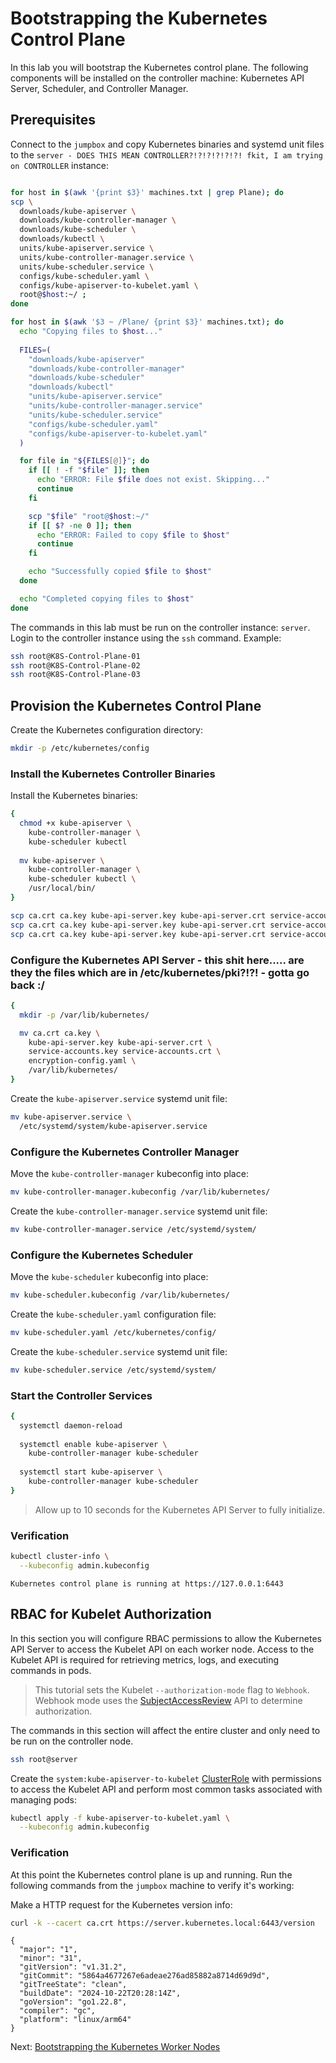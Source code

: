 # Bootstrapping the Kubernetes Control Plane

In this lab you will bootstrap the Kubernetes control plane. The following components will be installed on the controller machine: Kubernetes API Server, Scheduler, and Controller Manager.

## Prerequisites

Connect to the `jumpbox` and copy Kubernetes binaries and systemd unit files to the `server - DOES THIS MEAN CONTROLLER?!?!?!?!?!?! fkit, I am trying on CONTROLLER` instance:

```bash

for host in $(awk '{print $3}' machines.txt | grep Plane); do
scp \
  downloads/kube-apiserver \
  downloads/kube-controller-manager \
  downloads/kube-scheduler \
  downloads/kubectl \
  units/kube-apiserver.service \
  units/kube-controller-manager.service \
  units/kube-scheduler.service \
  configs/kube-scheduler.yaml \
  configs/kube-apiserver-to-kubelet.yaml \
  root@$host:~/ ;
done
```

```bash
for host in $(awk '$3 ~ /Plane/ {print $3}' machines.txt); do
  echo "Copying files to $host..."
  
  FILES=(
    "downloads/kube-apiserver"
    "downloads/kube-controller-manager"
    "downloads/kube-scheduler"
    "downloads/kubectl"
    "units/kube-apiserver.service"
    "units/kube-controller-manager.service"
    "units/kube-scheduler.service"
    "configs/kube-scheduler.yaml"
    "configs/kube-apiserver-to-kubelet.yaml"
  )

  for file in "${FILES[@]}"; do
    if [[ ! -f "$file" ]]; then
      echo "ERROR: File $file does not exist. Skipping..."
      continue
    fi

    scp "$file" "root@$host:~/"
    if [[ $? -ne 0 ]]; then
      echo "ERROR: Failed to copy $file to $host"
      continue
    fi

    echo "Successfully copied $file to $host"
  done

  echo "Completed copying files to $host"
done
```




The commands in this lab must be run on the controller instance: `server`. Login to the controller instance using the `ssh` command. Example:

```bash
ssh root@K8S-Control-Plane-01
ssh root@K8S-Control-Plane-02
ssh root@K8S-Control-Plane-03

```

## Provision the Kubernetes Control Plane

Create the Kubernetes configuration directory:

```bash
mkdir -p /etc/kubernetes/config
```

### Install the Kubernetes Controller Binaries

Install the Kubernetes binaries:

```bash
{
  chmod +x kube-apiserver \
    kube-controller-manager \
    kube-scheduler kubectl
    
  mv kube-apiserver \
    kube-controller-manager \
    kube-scheduler kubectl \
    /usr/local/bin/
}
```

```bash
scp ca.crt ca.key kube-api-server.key kube-api-server.crt service-accounts.key service-accounts.crt encryption-config.yaml K8S-Control-Plane-01-LXC:~
scp ca.crt ca.key kube-api-server.key kube-api-server.crt service-accounts.key service-accounts.crt encryption-config.yaml K8S-Control-Plane-02-LXC:~
scp ca.crt ca.key kube-api-server.key kube-api-server.crt service-accounts.key service-accounts.crt encryption-config.yaml K8S-Control-Plane-03-LXC:~
```



### Configure the Kubernetes API Server   - this shit here..... are they the files which are in /etc/kubernetes/pki?!?! - gotta go back :/ 

```bash
{
  mkdir -p /var/lib/kubernetes/

  mv ca.crt ca.key \
    kube-api-server.key kube-api-server.crt \
    service-accounts.key service-accounts.crt \
    encryption-config.yaml \
    /var/lib/kubernetes/
}
```

Create the `kube-apiserver.service` systemd unit file:

```bash
mv kube-apiserver.service \
  /etc/systemd/system/kube-apiserver.service
```

### Configure the Kubernetes Controller Manager

Move the `kube-controller-manager` kubeconfig into place:

```bash
mv kube-controller-manager.kubeconfig /var/lib/kubernetes/
```

Create the `kube-controller-manager.service` systemd unit file:

```bash
mv kube-controller-manager.service /etc/systemd/system/
```

### Configure the Kubernetes Scheduler

Move the `kube-scheduler` kubeconfig into place:

```bash
mv kube-scheduler.kubeconfig /var/lib/kubernetes/
```

Create the `kube-scheduler.yaml` configuration file:

```bash
mv kube-scheduler.yaml /etc/kubernetes/config/
```

Create the `kube-scheduler.service` systemd unit file:

```bash
mv kube-scheduler.service /etc/systemd/system/
```

### Start the Controller Services

```bash
{
  systemctl daemon-reload
  
  systemctl enable kube-apiserver \
    kube-controller-manager kube-scheduler
    
  systemctl start kube-apiserver \
    kube-controller-manager kube-scheduler
}
```

> Allow up to 10 seconds for the Kubernetes API Server to fully initialize.


### Verification

```bash
kubectl cluster-info \
  --kubeconfig admin.kubeconfig
```

```text
Kubernetes control plane is running at https://127.0.0.1:6443
```

## RBAC for Kubelet Authorization

In this section you will configure RBAC permissions to allow the Kubernetes API Server to access the Kubelet API on each worker node. Access to the Kubelet API is required for retrieving metrics, logs, and executing commands in pods.

> This tutorial sets the Kubelet `--authorization-mode` flag to `Webhook`. Webhook mode uses the [SubjectAccessReview](https://kubernetes.io/docs/admin/authorization/#checking-api-access) API to determine authorization.

The commands in this section will affect the entire cluster and only need to be run on the controller node.

```bash
ssh root@server
```

Create the `system:kube-apiserver-to-kubelet` [ClusterRole](https://kubernetes.io/docs/admin/authorization/rbac/#role-and-clusterrole) with permissions to access the Kubelet API and perform most common tasks associated with managing pods:

```bash
kubectl apply -f kube-apiserver-to-kubelet.yaml \
  --kubeconfig admin.kubeconfig
```

### Verification

At this point the Kubernetes control plane is up and running. Run the following commands from the `jumpbox` machine to verify it's working:

Make a HTTP request for the Kubernetes version info:

```bash
curl -k --cacert ca.crt https://server.kubernetes.local:6443/version
```

```text
{
  "major": "1",
  "minor": "31",
  "gitVersion": "v1.31.2",
  "gitCommit": "5864a4677267e6adeae276ad85882a8714d69d9d",
  "gitTreeState": "clean",
  "buildDate": "2024-10-22T20:28:14Z",
  "goVersion": "go1.22.8",
  "compiler": "gc",
  "platform": "linux/arm64"
}
```

Next: [Bootstrapping the Kubernetes Worker Nodes](09-bootstrapping-kubernetes-workers.md)
